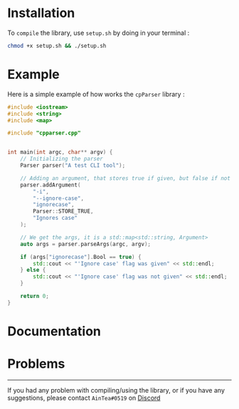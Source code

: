 # Installation
To `compile` the library, use `setup.sh` by doing in your terminal :
```sh
chmod +x setup.sh && ./setup.sh
```
# Example
Here is a simple example of how works the `cpParser` library :
```cpp
#include <iostream>
#include <string>
#include <map>

#include "cpparser.cpp"


int main(int argc, char** argv) {
    // Initializing the parser
    Parser parser("A test CLI tool");

    // Adding an argument, that stores true if given, but false if not given
    parser.addArgument(
        "-i",
        "--ignore-case",
        "ignorecase",
        Parser::STORE_TRUE,
        "Ignores case"
    );

    // We get the args, it is a std::map<std::string, Argument>
    auto args = parser.parseArgs(argc, argv);

    if (args["ignorecase"].Bool == true) {
        std::cout << "'Ignore case' flag was given" << std::endl;
    } else {
        std::cout << "'Ignore case' flag was not given" << std::endl;
    }

    return 0;
}
```
# Documentation
# Problems
---
If you had any problem with compiling/using the library, or if you have any suggestions, please contact `AinTea#0519` on <a href="https://discord.com">Discord</a>
